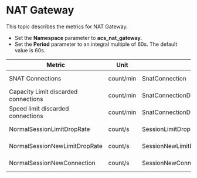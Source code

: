 # NAT Gateway

This topic describes the metrics for NAT Gateway.

-   Set the **Namespace** parameter to **acs\_nat\_gateway**.
-   Set the **Period** parameter to an integral multiple of 60s. The default value is 60s.

|Metric|Unit|Metric|Dimensions|Statistics|
|------|----|------|----------|----------|
|SNAT Connections|count/min|SnatConnection|userId and instanceId|Maximum|
|Capacity Limit discarded connections|count/min|SnatConnectionDrop\_ConcurrentConnectionLimit|userId and instanceId|Maximum|
|Speed limit discarded connections|count/min|SnatConnectionDrop\_ConnectionRateLimit|userId and instanceId|Maximum|
|NormalSessionLimitDropRate|count/s|SessionLimitDropRate|userId and instanceId|Value|
|NormalSessionNewLimitDropRate|count/s|SessionNewLimitDropRate|userId and instanceId|Value|
|NormalSessionNewConnection|count/s|SessionNewConnection2|userId and instanceId|Value|


